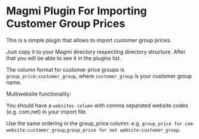 Magmi Plugin For Importing Customer Group Prices
================================================

This is a simple plugin that allows to import customer group prices.

Just copy it to your Magmi directory respecting directory structure. After that you will be able to see it in the plugins list.

The column format for customer price groups is `group_price:customer_group`, where `customer_group` is your customer group name.

Multiwebsite functionality:

You should have a `websites column` with comma separated website codes (e.g. com,net) in your import file.

Use the same ordering in the group_price column:
e.g. `group_price for com website:customer_group`,`group_price for net website:customer_group`.
